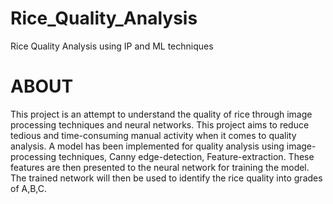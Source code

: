 # Rice_Quality_Analysis
Rice Quality Analysis using IP and ML techniques

# ABOUT
This project is an attempt to understand the quality of rice through image processing techniques and neural networks. This project aims to reduce tedious and time-consuming manual activity when it comes to quality analysis. A model has been implemented for quality analysis using image-processing techniques, Canny edge-detection, Feature-extraction. These features are then presented to the neural network for training the model. The trained network will then be used to identify the rice quality into grades of A,B,C.


